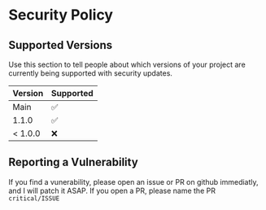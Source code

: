# Security Policy

## Supported Versions

Use this section to tell people about which versions of your project are
currently being supported with security updates.

| Version | Supported          |
| ------- | ------------------ |
| Main    | :white_check_mark: |
| 1.1.0   | :white_check_mark: |               
| < 1.0.0 | :x:                |

## Reporting a Vulnerability

If you find a vunerability, please open an issue or PR on github immediatly, and I will patch it ASAP. If you open a PR, please name the PR `critical/ISSUE`
